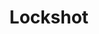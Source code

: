 ---
description: 别人回答对了你的问题，才能看到你发的照片。这得是张什么样的照片？
layout: post
results:
- primaryGenreName: Social Networking
  version: '1.0'
  artworkUrl100: http://a882.phobos.apple.com/us/r30/Purple3/v4/14/e8/b6/14e8b6f7-d225-f2d6-08f9-ba13a2be716f/mzl.svvbpnsm.png
  trackViewUrl: https://itunes.apple.com/cn/app/lockshot/id901178404?mt=8&uo=4
  artworkUrl60: http://a754.phobos.apple.com/us/r30/Purple5/v4/7b/de/79/7bde7935-762c-0a78-59b6-64f74be6a733/AppIcon57x57.png
  minimumOsVersion: '7.0'
  sellerName: Alexis Bernardin
  supportedDevices:
  - iPodTouchFifthGen
  - iPhone4
  - iPadFourthGen
  - iPadMini4G
  - iPhone5c
  - iPhone5s
  - iPadThirdGen4G
  - iPadThirdGen
  - iPad2Wifi
  - iPadFourthGen4G
  - iPadMini
  - iPhone4S
  - iPhone5
  - iPad23G
  genres:
  - 社交
  - 摄影与录像
  trackName: Lockshot
  description: 'Lockshot is a new awesome way to share pictures with your
    friends. Take a photo (all right, take a selfie if you wish!), add a question,
    a secret answer, and send it to your friends. If they manage to find the
    answer, they will be able to see your picture ! Otherwise… well, they
    won’t ! They will have to keep trying.


    So now, stop thinking if you are about to get this app or not, just try
    it, you will love it ! Trust us, it’s awesome.'
  price: 0
  trackId: 901178404
  releaseDate: '2014-07-26T23:53:25Z'
  screenshotUrls:
  - http://a4.mzstatic.com/us/r30/Purple4/v4/f8/cd/6d/f8cd6ddb-5303-c07e-e408-0a928df1debc/screen1136x1136.jpeg
  - http://a3.mzstatic.com/us/r30/Purple4/v4/0a/a2/67/0aa2671b-4f84-ffa9-ed4b-ff4674c09bd5/screen1136x1136.jpeg
  - http://a1.mzstatic.com/us/r30/Purple4/v4/3d/0d/ca/3d0dca22-610a-e789-20dc-aeca0d4e9570/screen1136x1136.jpeg
  artistViewUrl: https://itunes.apple.com/cn/artist/alexis-bernardin/id579905104?uo=4
  primaryGenreId: 6005
  kind: software
  fileSizeBytes: '18616438'
  bundleId: fr.lockshot.LockshotApp
  trackContentRating: 4+
  artistName: Alexis Bernardin
  trackCensoredName: Lockshot
  isGameCenterEnabled: false
  contentAdvisoryRating: 4+
  languageCodesISO2A:
  - EN
  - FR
  features: &a []
  wrapperType: software
  artworkUrl512: http://a882.phobos.apple.com/us/r30/Purple3/v4/14/e8/b6/14e8b6f7-d225-f2d6-08f9-ba13a2be716f/mzl.svvbpnsm.png
  formattedPrice: 免费
  artistId: 579905104
  genreIds:
  - '6005'
  - '6008'
  currency: CNY
  ipadScreenshotUrls: *a
category: 社交
tags: tag1
resultCount: 1
title: Lockshot

---